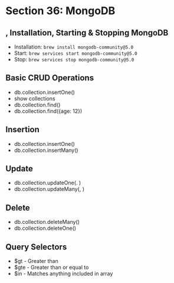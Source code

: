 # Section 36: MongoDB
## , Installation, Starting & Stopping MongoDB
- Installation: `brew install mongodb-community@5.0`
- Start: `brew services start mongodb-community@5.0`
- Stop: `brew services stop mongodb-community@5.0`

## Basic CRUD Operations
- db.collection.insertOne()
- show collections
- db.collection.find()
- db.collection.find({age: 12})

## Insertion
- db.collection.insertOne()
- db.collection.insertMany()

## Update
- db.collection.updateOne(<filter>. <update>)
- db.collection.updateMany(<filter>, <update>)

## Delete
- db.collection.deleteMany()
- db.collection.deleteOne()
  
## Query Selectors
- $gt - Greater than
- $gte - Greater than or equal to
- $in - Matches anything included in array
